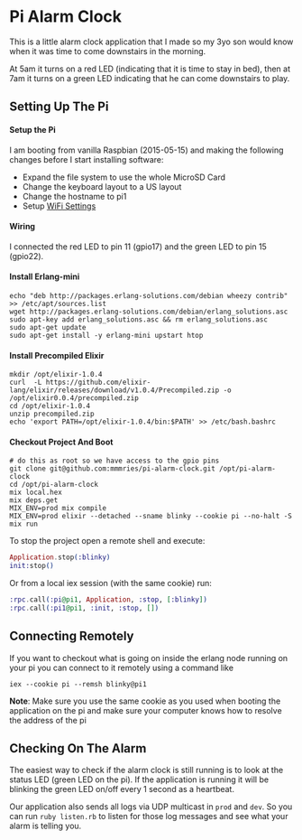 Pi Alarm Clock
======

This is a little alarm clock application that I made so my 3yo son would know when it was time to come downstairs in the morning.

At 5am it turns on a red LED (indicating that it is time to stay in bed), then at 7am it turns on a green LED indicating that he can come downstairs to play.

## Setting Up The Pi

#### Setup the Pi

I am booting from vanilla Raspbian (2015-05-15) and making the following changes before I start installing software:

* Expand the file system to use the whole MicroSD Card
* Change the keyboard layout to a US layout
* Change the hostname to pi1
* Setup [WiFi Settings](http://www.maketecheasier.com/setup-wifi-on-raspberry-pi/)


#### Wiring

I connected the red LED to pin 11 (gpio17) and the green LED to pin 15 (gpio22).

#### Install Erlang-mini

```
echo "deb http://packages.erlang-solutions.com/debian wheezy contrib" >> /etc/apt/sources.list
wget http://packages.erlang-solutions.com/debian/erlang_solutions.asc
sudo apt-key add erlang_solutions.asc && rm erlang_solutions.asc
sudo apt-get update
sudo apt-get install -y erlang-mini upstart htop
```

#### Install Precompiled Elixir

```
mkdir /opt/elixir-1.0.4
curl  -L https://github.com/elixir-lang/elixir/releases/download/v1.0.4/Precompiled.zip -o /opt/elixir0.0.4/precompiled.zip
cd /opt/elixir-1.0.4
unzip precompiled.zip
echo 'export PATH=/opt/elixir-1.0.4/bin:$PATH' >> /etc/bash.bashrc
```

#### Checkout Project And Boot

```
# do this as root so we have access to the gpio pins
git clone git@github.com:mmmries/pi-alarm-clock.git /opt/pi-alarm-clock
cd /opt/pi-alarm-clock
mix local.hex
mix deps.get
MIX_ENV=prod mix compile
MIX_ENV=prod elixir --detached --sname blinky --cookie pi --no-halt -S mix run
```

To stop the project open a remote shell and execute:

```elixir
Application.stop(:blinky)
init:stop()
```

Or from a local iex session (with the same cookie) run:

```elixir
:rpc.call(:pi@pi1, Application, :stop, [:blinky])
:rpc.call(:pi1@pi1, :init, :stop, [])
```

## Connecting Remotely

If you want to checkout what is going on inside the erlang node running on your pi you can connect to it remotely using a command like

```
iex --cookie pi --remsh blinky@pi1
```

__Note__: Make sure you use the same cookie as you used when booting the application on the pi and make sure your computer knows how to resolve the address of the pi

## Checking On The Alarm

The easiest way to check if the alarm clock is still running is to look at the status LED (green LED on the pi). If the application is running it will be blinking the green LED on/off every 1 second as a heartbeat.

Our application also sends all logs via UDP multicast in `prod` and `dev`. So you can run `ruby listen.rb` to listen for those log messages and see what your alarm is telling you.
